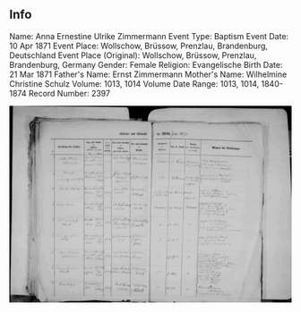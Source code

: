 ## Info

Name:	Anna Ernestine Ulrike Zimmermann
Event Type:	Baptism
Event Date:	10 Apr 1871
Event Place: Wollschow, Brüssow, Prenzlau, Brandenburg, Deutschland
Event Place (Original):	Wollschow, Brüssow, Prenzlau, Brandenburg, Germany
Gender:	Female
Religion:	Evangelische
Birth Date:	21 Mar 1871
Father's Name: Ernst Zimmermann
Mother's Name: Wilhelmine Christine Schulz
Volume:	1013, 1014
Volume Date Range: 1013, 1014, 1840-1874
Record Number: 2397

![image](./1871%20Anna%20Ernestine%20Ulrike%20Zimmermann%20baptism.jpg)
